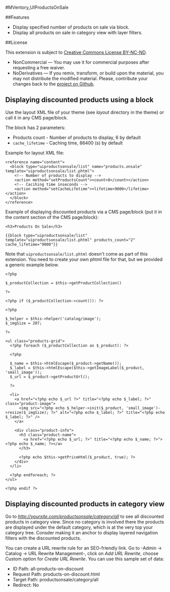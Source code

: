 #MVentory_UIProductsOnSale

##Features

* Display specified number of products on sale via block.
* Display all products on sale in category view with layer filters.

##License

This extension is subject to
[Creative Commons License BY-NC-ND](http://creativecommons.org/licenses/by-nc-nd/4.0/).
* NonCommercial — You may use it for commercial purposes after requesting a free
waiver.
* NoDerivatives — If you remix, transform, or build upon the material, you may
not distribute the modified material. Please, contribute your changes back
to the [project on Github](https://github.com/mVentory/MVentory_UI).

## Displaying discounted products using a block

Use the layout XML file of your theme (see _layout_ directory in the theme)
or call it in any CMS page/block.

The block has 2 parameters:

* Products count - Number of products to display, 6 by default
* `cache_lifetime` - Caching time, 86400 (s) by default

Example for layout XML file:

```
<reference name="content">
  <block type="uiproductsonsale/list" name="products.onsale" template="uiproductsonsale/list.phtml">
    <!-- Number of products to display -->
    <action method="setProductsCount"><count>8</count></action>
    <!-- Cacihing time inseconds -->
    <action method="setCacheLifetime"><lifetime>9000</lifetime></action>
  </block>
</reference>
```

Example of displaying discounted products via a CMS page/block (put it in the content section of the CMS page/block):

```
<h3>Products On Sale</h3>

{{block type="uiproductsonsale/list" template="uiproductsonsale/list.phtml" products_count="2" cache_lifetime="9000"}}
```

Note that `uiproductsonsale/list.phtml` doesn't come as part of this extension. You need to create your own phtml file for that, but we provided a generic example below.

```
<?php

$_productCollection = $this->getProductCollection()

?>

<?php if ($_productCollection->count()): ?>

<?php

$_helper = $this->helper('catalog/image');
$_imgSize = 207;

?>

<ul class="products-grid">
  <?php foreach ($_productCollection as $_product): ?>

  <?php

  $_name = $this->htmlEscape($_product->getName());
  $_label = $this->htmlEscape($this->getImageLabel($_product, 'small_image'));
  $_url = $_product->getProductUrl();

  ?>

  <li>
    <a href="<?php echo $_url ?>" title="<?php echo $_label; ?>" class="product-image">
      <img src="<?php echo $_helper->init($_product, 'small_image')->resize($_imgSize); ?>" alt="<?php echo $_label; ?>" title="<?php echo $_label; ?>" />
    </a>

    <div class="product-info">
      <h3 class="product-name">
        <a href="<?php echo $_url; ?>" title="<?php echo $_name; ?>"><?php echo $_name; ?></a>
      </h3>

      <?php echo $this->getPriceHtml($_product, true); ?>
    </div>
  </li>

  <?php endforeach; ?>
</ul>

<?php endif ?>
```

## Displaying discounted products in category view

Go to _http://yoursite.com/productsonsale/category/all_ to see all discounted products in category view. 
Since no category is involved there the products are displayed under the default category, which is at the very top your category tree. Consder making it an anchor to display layered navigation filters with the discounted products.

You can create a URL rewrite rule for an SEO-friendly link. Go to -Admin -> Catalog
-> URL Rewrite Management-, click on _Add URL Rewrite_, choose Custom option for
_Create URL Rewrite_. You can use this sample set of data:

* ID Path: all-products-on-discount
* Request Path: products-on-discount.html
* Target Path: productsonsale/category/all
* Redirect: No
